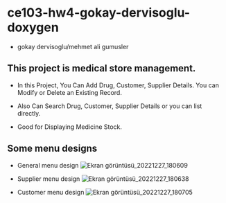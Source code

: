 # ce103-hw4-gokay-dervisoglu-doxygen 
* gokay dervisoglu/mehmet ali gumusler

## This project is medical store management.

* In this Project, You Can Add Drug, Customer, Supplier Details.
You can Modify or Delete an Existing Record.

* Also Can Search Drug, Customer, Supplier Details
or you can list directly.

* Good for Displaying Medicine Stock.

## Some menu designs

* General menu design
![Ekran görüntüsü_20221227_180609](https://user-images.githubusercontent.com/114167428/209685305-e9ffd4aa-ef78-4602-b2ad-dec4792e31e4.png)

* Supplier menu design
![Ekran görüntüsü_20221227_180638](https://user-images.githubusercontent.com/114167428/209685393-fd7ecf76-d09a-4c07-a3f6-734ff3f5b413.png)

* Customer menu design
![Ekran görüntüsü_20221227_180705](https://user-images.githubusercontent.com/114167428/209685429-4bc38003-c636-4a65-9cd9-f845180778c7.png)

